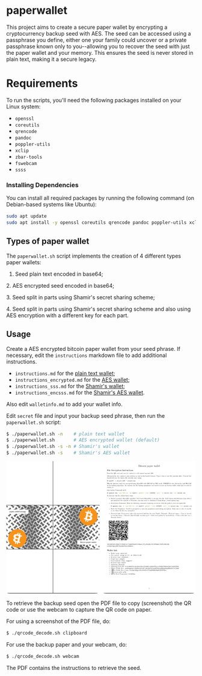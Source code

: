# paperwallet

This project aims to create a secure paper wallet by encrypting a cryptocurrency backup seed with AES. The seed can be accessed using a passphrase you define, either one your family could uncover or a private passphrase known only to you--allowing you to recover the seed with just the paper wallet and your memory. This ensures the seed is never stored in plain text, making it a secure legacy.


# Requirements

To run the scripts, you'll need the following packages installed on your Linux system:

- `openssl`
- `coreutils`
- `qrencode`
- `pandoc`
- `poppler-utils`
- `xclip`
- `zbar-tools`
- `fswebcam`
- `ssss`
  
### Installing Dependencies

You can install all required packages by running the following command (on Debian-based systems like Ubuntu):

```bash
sudo apt update
sudo apt install -y openssl coreutils qrencode pandoc poppler-utils xclip zbar-tools fswebcam ssss
```

## Types of paper wallet

The `paperwallet.sh` script implements the creation of 4 different types paper wallets:

<a id="plaintextwallet"></a>
1. Seed plain text encoded in base64;

<a id="aeswallet"></a>
2. AES encrypted seed encoded in base64;

<a id="ssswallet"></a>
3. Seed split in parts using Shamir's secret sharing scheme;

<a id="sssaeswallet"></a>
4. Seed split in parts using Shamir's secret sharing scheme and also using AES encryption with a different key for each part.

## Usage

Create a AES encrypted bitcoin paper wallet from your seed phrase. If necessary, edit the `instructions` markdown file to add additional instructions. 

- `instructions.md` for the [plain text wallet](#plaintextwallet);
- `instructions_encrypted.md` for the [AES wallet](#aeswallet);
- `instructions_sss.md` for the [Shamir's wallet](#ssswallet);
- `instructions_encsss.md` for the [Shamir's AES wallet](#sssaeswallet).

Also edit `walletinfo.md` to add your wallet info.

Edit `secret` file and input your backup seed phrase, then run the `paperwallet.sh` script:

```bash
$ ./paperwallet.sh -n    # plain text wallet
$ ./paperwallet.sh       # AES encrypted wallet (default)
$ ./paperwallet.sh -s -n # Shamir's wallet
$ ./paperwallet.sh -s    # Shamir's AES wallet
```

![PDF of the paperwallet created](paperwallet.png)

To retrieve the backup seed open the PDF file to copy (screenshot) the QR code or use the webcam to capture the QR code on paper. 

For using a screenshot of the PDF file, do:

```bash
$ ./qrcode_decode.sh clipboard
```

For use the backup paper and your webcam, do:
```bash
$ ./qrcode_decode.sh webcam
```
The PDF contains the instructions to retrieve the seed.
